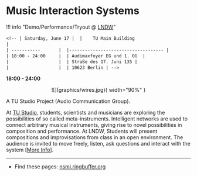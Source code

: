 
# Music Interaction Systems



!!! info "Demo/Performance/Tryout @ [LNDW](https://www.langenachtderwissenschaften.de/en/program/detail/50694)"

    <!-- | Saturday, June 17 |  |    TU Main Building                      |
    | -----------       |  |------------------------------------ |
    | 18:00 - 24:00     |  | Audimaxfoyer EG und 1. OG  |
    |                   |  | Straße des 17. Juni 135 |
    |                   |  | 10623 Berlin | -->

**18:00 - 24:00**

<center>
    ![](graphics/wires.jpg){ width="90%" }
</center>

A TU Studio Project (Audio Communication Group).

At [TU Studio](https://www.tu.berlin/en/ak/institutions-and-services/tu-studio/tu-studio-history), students, scientists and musicians are exploring the possibilities of so called meta-instruments. Intelligent networks are used to connect arbitrary musical instruments, giving rise to novel possibilities in composition and performance.
At LNDW, Students will present compositions and improvisations from class in an open environment. The audience is invited to move freely, listen, ask questions and interact with the system [[More Info](https://www.langenachtderwissenschaften.de/en/program/detail/50694)].





---


- Find these pages: [nsmi.ringbuffer.org](http://nsmi.ringbuffer.org)
